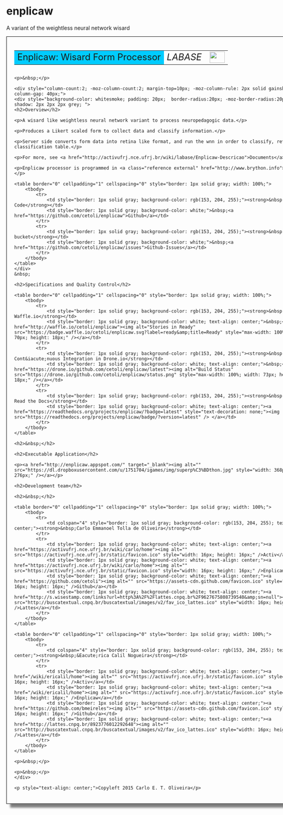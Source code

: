 # enplicaw
A variant of the weightless neural network wisard

<div id="sheet" style="border: 1px solid black; padding: 20px; box-shadow: 10px 10px 5px grey; width:800px;">
    <table border="0" cellpadding="10" cellspacing="1" height="50" width="100%">
        <tbody>
            <tr>
                <td style="background-color: rgb(0, 204, 255);"><span style="font-size:24px;">Enplicaw: Wisard Form Processor</span></td>
                <td style="text-align: right;"><em><span style="font-size:24px;">LABASE </span></em></td>
                <td style="text-align: right; width: 45px"><img alt="" src="https://activufrj.nce.ufrj.br/file/carlo/labaselogo1.png?disp=inline" style="width: 40px; height: 30px;" /></td>
            </tr>
        </tbody>
    </table>
    
    <p>&nbsp;</p>
    
    <div style="column-count:2; -moz-column-count:2; margin-top=10px; -moz-column-rule: 2px solid gainsboro; -moz-column-gap: 40px;">
    <div style="background-color: whitesmoke; padding: 20px;  border-radius:20px; -moz-border-radius:20px; box-shadow: 2px 2px 2px grey; ">
    <h2>Overview</h2>
    
    <p>A wisard like weightless neural network variant to process neuropedagogic data.</p>
    
    <p>Produces a Likert scaled form to collect data and classify information.</p>
    
    <p>Server side converts form data into retina like format, and run the wnn in order to classify, returning a classification table.</p>
    
    <p>For more, see <a href="http://activufrj.nce.ufrj.br/wiki/labase/Enplicaw-Descricao">Documents</a></p>
    
    <p>Enplicaw processor is programmed in <a class="reference external" href="http://www.brython.info">Brython</a></p>
    
    <table border="0" cellpadding="1" cellspacing="0" style="border: 1px solid gray; width: 100%;">
        <tbody>
            <tr>
                <td style="border: 1px solid gray; background-color: rgb(153, 204, 255);"><strong>&nbsp; Source Code</strong></td>
                <td style="border: 1px solid gray; background-color: white;">&nbsp;<a href="https://github.com/cetoli/enplicaw">Github</a></td>
            </tr>
            <tr>
                <td style="border: 1px solid gray; background-color: rgb(153, 204, 255);"><strong>&nbsp; Ticket bucket</strong></td>
                <td style="border: 1px solid gray; background-color: white;">&nbsp;<a href="https://github.com/cetoli/enplicaw/issues">Github-Issues</a></td>
            </tr>
        </tbody>
    </table>
    </div>
    &nbsp;
    
    <h2>Specifications and Quality Control</h2>
    
    <table border="0" cellpadding="1" cellspacing="0" style="border: 1px solid gray; width: 100%;">
        <tbody>
            <tr>
                <td style="border: 1px solid gray; background-color: rgb(153, 204, 255);"><strong>&nbsp; Kanban in Waffle.io</strong></td>
                <td style="border: 1px solid gray; background-color: white; text-align: center;">&nbsp;<a href="http://waffle.io/cetoli/enplicaw"><img alt="Stories in Ready" src="https://badge.waffle.io/cetoli/enplicaw.svg?label=ready&amp;title=Ready" style="max-width: 100%; width: 70px; height: 18px;" /></a></td>
            </tr>
            <tr>
                <td style="border: 1px solid gray; background-color: rgb(153, 204, 255);"><strong>&nbsp; Cont&iacute;nuous Integration in Drone.io</strong></td>
                <td style="border: 1px solid gray; background-color: white; text-align: center;">&nbsp;<a href="https://drone.io/github.com/cetoli/enplicaw/latest"><img alt="Build Status" src="https://drone.io/github.com/cetoli/enplicaw/status.png" style="max-width: 100%; width: 73px; height: 18px;" /></a></td>
            </tr>
            <tr>
                <td style="border: 1px solid gray; background-color: rgb(153, 204, 255);"><strong>&nbsp; Manual in Read the Docs</strong></td>
                <td style="border: 1px solid gray; background-color: white; text-align: center;"><a href="https://readthedocs.org/projects/enplicaw/?badge=latest" style="text-decoration: none;"><img src="https://readthedocs.org/projects/enplicaw/badge/?version=latest" /> </a></td>
            </tr>
        </tbody>
    </table>
    
    <h2>&nbsp;</h2>
    
    <h2>Executable Application</h2>
    
    <p><a href="http://enplicaw.appspot.com/" target="_blank"><img alt="" src="https://dl.dropboxusercontent.com/u/1751704/igames/img/superp%C3%BDthon.jpg" style="width: 368px; height: 276px;" /></a></p>
    
    <h2>Development team</h2>
    
    <h2>&nbsp;</h2>
    
    <table border="0" cellpadding="1" cellspacing="0" style="border: 1px solid gray; width: 100%;">
        <tbody>
            <tr>
                <td colspan="4" style="border: 1px solid gray; background-color: rgb(153, 204, 255); text-align: center;"><strong>&nbsp;Carlo Emmanoel Tolla de Oliveira</strong></td>
            </tr>
            <tr>
                <td style="border: 1px solid gray; background-color: white; text-align: center;"><a href="https://activufrj.nce.ufrj.br/wiki/carlo/home"><img alt="" src="https://activufrj.nce.ufrj.br/static/favicon.ico" style="width: 16px; height: 16px;" />Activ</a></td>
                <td style="border: 1px solid gray; background-color: white; text-align: center;"><a href="https://activufrj.nce.ufrj.br/wiki/carlo/home"><img alt="" src="https://activufrj.nce.ufrj.br/static/favicon.ico" style="width: 16px; height: 16px;" />Enplicaw</a></td>
                <td style="border: 1px solid gray; background-color: white; text-align: center;"><a href="https://github.com/cetoli"><img alt="" src="https://assets-cdn.github.com/favicon.ico" style="width: 16px; height: 16px;" />Github</a></td>
                <td style="border: 1px solid gray; background-color: white; text-align: center;"><a href="http://s.wisestamp.com/links?url=http%3A%2F%2Flattes.cnpq.br%2F9627675808739540&amp;sn=null"><img alt="" src="http://buscatextual.cnpq.br/buscatextual/images/v2/fav_ico_lattes.ico" style="width: 16px; height: 16px;" />Lattes</a></td>
            </tr>
        </tbody>
    </table>
    
    <table border="0" cellpadding="1" cellspacing="0" style="border: 1px solid gray; width: 100%;">
        <tbody>
            <tr>
                <td colspan="4" style="border: 1px solid gray; background-color: rgb(153, 204, 255); text-align: center;"><strong>&nbsp;&Eacute;rica Calil Nogueira</strong></td>
            </tr>
            <tr>
                <td style="border: 1px solid gray; background-color: white; text-align: center;"><a href="/wiki/ericalil/home"><img alt="" src="https://activufrj.nce.ufrj.br/static/favicon.ico" style="width: 16px; height: 16px;" />Activ</a></td>
                <td style="border: 1px solid gray; background-color: white; text-align: center;"><a href="/wiki/ericalil/home"><img alt="" src="https://activufrj.nce.ufrj.br/static/favicon.ico" style="width: 16px; height: 16px;" />Enplicaw</a></td>
                <td style="border: 1px solid gray; background-color: white; text-align: center;"><a href="https://github.com/bmeireles"><img alt="" src="https://assets-cdn.github.com/favicon.ico" style="width: 16px; height: 16px;" />Github</a></td>
                <td style="border: 1px solid gray; background-color: white; text-align: center;"><a href="http://lattes.cnpq.br/8923776012292648"><img alt="" src="http://buscatextual.cnpq.br/buscatextual/images/v2/fav_ico_lattes.ico" style="width: 16px; height: 16px;" />Lattes</a></td>
            </tr>
        </tbody>
    </table>
    
    <p>&nbsp;</p>
    
    <p>&nbsp;</p>
    </div>
    
    <p style="text-align: center;">Copyleft 2015 Carlo E. T. Oliveira</p>
</div>


